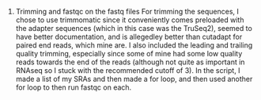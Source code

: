1. Trimming and fastqc on the fastq files
For trimming the sequences, I chose to use trimmomatic since it conveniently comes preloaded with the adapter sequences (which in this case was the TruSeq2), seemed to have better documentation, and is allegedley better than cutadapt for paired end reads, which mine are. I also included the leading and trailing quality trimming, especially since some of mine had some low quality reads towards the end of the reads (although not quite as important in RNAseq so I stuck with the recommended cutoff of 3). In the script, I made a list of my SRAs and then made a for loop, and then used another for loop to then run fastqc on each.
